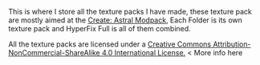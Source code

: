 This is where I store all the texture packs I have made, these texture pack are mostly aimed at the [Create: Astral Modpack](https://www.curseforge.com/minecraft/modpacks/create-astral),
Each Folder is its own texture pack and HyperFix Full is all of them combined. 

All the texture packs are licensed under a [Creative Commons Attribution-NonCommercial-ShareAlike 4.0 International License.](https://creativecommons.org/licenses/by-nc-sa/4.0/) < More info here

